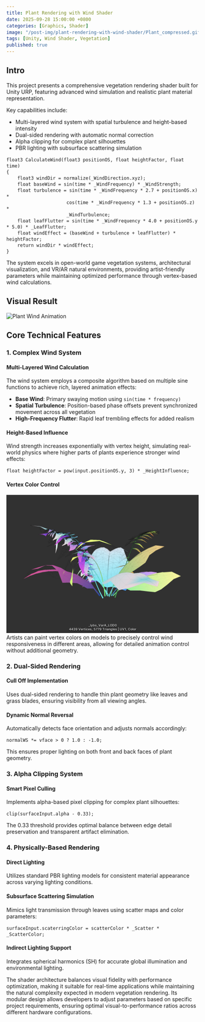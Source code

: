 ```yaml
---
title: Plant Rendering with Wind Shader
date: 2025-09-28 15:00:00 +0800
categories: [Graphics, Shader]
image: "/post-img/plant-rendering-with-wind-shader/Plant_compressed.gif"
tags: [Unity, Wind Shader, Vegetation]
published: true
---
```


## Intro

This project presents a comprehensive vegetation rendering shader built for Unity URP, 
featuring advanced wind simulation and realistic plant material representation. 

Key capabilities include:
- Multi-layered wind system with spatial turbulence and height-based intensity
- Dual-sided rendering with automatic normal correction
- Alpha clipping for complex plant silhouettes  
- PBR lighting with subsurface scattering simulation

```hlsl
float3 CalculateWind(float3 positionOS, float heightFactor, float time)
{
    float3 windDir = normalize(_WindDirection.xyz);
    float baseWind = sin(time * _WindFrequency) * _WindStrength;
    float turbulence = sin(time * _WindFrequency * 2.7 + positionOS.x) *
                      cos(time * _WindFrequency * 1.3 + positionOS.z) *
                      _WindTurbulence;
    float leafFlutter = sin(time * _WindFrequency * 4.0 + positionOS.y * 5.0) * _LeafFlutter;
    float windEffect = (baseWind + turbulence + leafFlutter) * heightFactor;
    return windDir * windEffect;
}
```

The system excels in open-world game vegetation systems, architectural visualization, and VR/AR natural environments, providing artist-friendly parameters while maintaining optimized performance through vertex-based wind calculations.

## Visual Result

![Plant Wind Animation](/post-img/plant-rendering-with-wind-shader/Plant_compressed.gif)

## Core Technical Features

### 1. Complex Wind System

#### Multi-Layered Wind Calculation
The wind system employs a composite algorithm based on multiple sine functions to achieve rich, layered animation effects:

- **Base Wind**: Primary swaying motion using `sin(time * frequency)`
- **Spatial Turbulence**: Position-based phase offsets prevent synchronized movement across all vegetation
- **High-Frequency Flutter**: Rapid leaf trembling effects for added realism

#### Height-Based Influence
Wind strength increases exponentially with vertex height, simulating real-world physics where higher parts of plants experience stronger wind effects:

```hlsl
float heightFactor = pow(input.positionOS.y, 3) * _HeightInfluence;
```

#### Vertex Color Control
![Plant Vertex Color](/post-img/plant-rendering-with-wind-shader/PlantVertexColor.png)
Artists can paint vertex colors on models to precisely control wind responsiveness in different areas, allowing for detailed animation control without additional geometry.

### 2. Dual-Sided Rendering

#### Cull Off Implementation
Uses dual-sided rendering to handle thin plant geometry like leaves and grass blades, ensuring visibility from all viewing angles.

#### Dynamic Normal Reversal
Automatically detects face orientation and adjusts normals accordingly:

```hlsl
normalWS *= vface > 0 ? 1.0 : -1.0;
```

This ensures proper lighting on both front and back faces of plant geometry.

### 3. Alpha Clipping System

#### Smart Pixel Culling
Implements alpha-based pixel clipping for complex plant silhouettes:

```hlsl
clip(surfaceInput.alpha - 0.33);
```

The 0.33 threshold provides optimal balance between edge detail preservation and transparent artifact elimination.

### 4. Physically-Based Rendering

#### Direct Lighting
Utilizes standard PBR lighting models for consistent material appearance across varying lighting conditions.

#### Subsurface Scattering Simulation
Mimics light transmission through leaves using scatter maps and color parameters:

```hlsl
surfaceInput.scaterringColor = scatterColor * _Scatter * _ScatterColor;
```

#### Indirect Lighting Support
Integrates spherical harmonics (SH) for accurate global illumination and environmental lighting.

The shader architecture balances visual fidelity with performance optimization, making it suitable for real-time applications while maintaining the natural complexity expected in modern vegetation rendering. Its modular design allows developers to adjust parameters based on specific project requirements, ensuring optimal visual-to-performance ratios across different hardware configurations.


